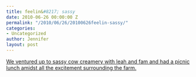 ```yaml
---
title: feelin&#8217; sassy
date: 2010-06-26 00:00:00 Z
permalink: "/2010/06/26/20100626feelin-sassy/"
categories:
- Uncategorized
author: Jennifer
layout: post
---
```


<a rel="attachment wp-att-728" href="/assets/images/feelinand-8217-sassy/1277731781000-missing.jpg" /></a>[We ventured up to sassy cow creamery with leah and fam and had a picnic lunch amidst all the excitement surrounding the farm.](http://www.flickr.com/photos/jenniferandJennifers_photos/sets/72157624327041652/)
